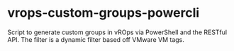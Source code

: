 # vrops-custom-groups-powercli

Script to generate custom groups in vROps via PowerShell and the RESTful API.  The filter is a dynamic filter based off VMware VM tags.

